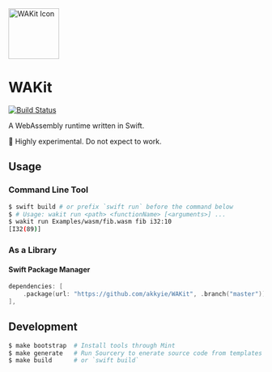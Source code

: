<a href="https://github.com/akkyie/wakit">
<img alt="WAKit Icon" src="https://raw.github.com/wiki/akkyie/wakit/images/wakit_icon.png" width="100px">
</a>

# WAKit

[![Build Status](https://img.shields.io/travis/akkyie/WAKit.svg?style=for-the-badge)](https://travis-ci.org/akkyie/WAKit)

A WebAssembly runtime written in Swift.

🚧 Highly experimental. Do not expect to work.

## Usage

### Command Line Tool

```sh
$ swift build # or prefix `swift run` before the command below
$ # Usage: wakit run <path> <functionName> [<arguments>] ...
$ wakit run Examples/wasm/fib.wasm fib i32:10
[I32(89)]
```

### As a Library

#### Swift Package Manager

```swift
dependencies: [
    .package(url: "https://github.com/akkyie/WAKit", .branch("master")),
],
```

## Development

```sh
$ make bootstrap  # Install tools through Mint
$ make generate   # Run Sourcery to enerate source code from templates
$ make build      # or `swift build`
```
